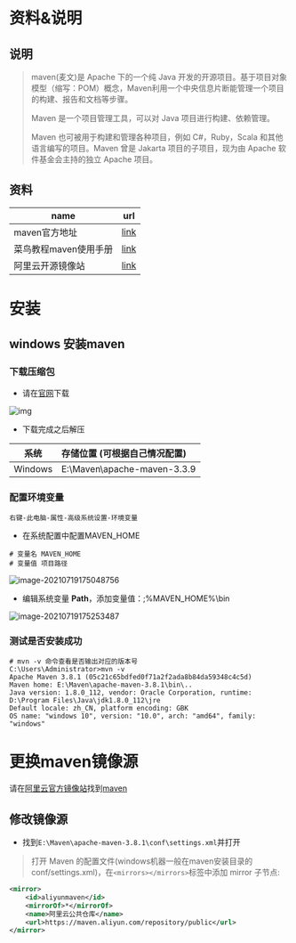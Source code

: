 # 资料&说明

## 说明

> maven(麦文)是 Apache 下的一个纯 Java 开发的开源项目。基于项目对象模型（缩写：POM）概念，Maven利用一个中央信息片断能管理一个项目的构建、报告和文档等步骤。
>
> Maven 是一个项目管理工具，可以对 Java 项目进行构建、依赖管理。
>
> Maven 也可被用于构建和管理各种项目，例如 C#，Ruby，Scala 和其他语言编写的项目。Maven 曾是 Jakarta 项目的子项目，现为由 Apache 软件基金会主持的独立 Apache 项目。

## 资料

| name                  | url                                                          |
| --------------------- | ------------------------------------------------------------ |
| maven官方地址         | [link](https://maven.apache.org/download.cgi)                |
| 菜鸟教程maven使用手册 | [link](https://www.runoob.com/maven/maven-tutorial.html)     |
| 阿里云开源镜像站      | [link](https://developer.aliyun.com/mirror/?spm=a2c6h.13651104.0.d1002.67f936a42n8Ond) |



# 安装

## windows 安装maven

### 下载压缩包

- 请在[官网](https://maven.apache.org/download.cgi)下载

![img](https://yaoliuyang-blog-images.oss-cn-beijing.aliyuncs.com/blogImages/750D721E-0624-4C16-AD4B-9EA5D7F6289A.png)

- 下载完成之后解压

|  系统   | 存储位置 (可根据自己情况配置) |
| :-----: | :---------------------------- |
| Windows | E:\Maven\apache-maven-3.3.9   |

### 配置环境变量

`右键-此电脑-属性-高级系统设置-环境变量`

- 在系统配置中配置MAVEN_HOME

```shell
# 变量名 MAVEN_HOME
# 变量值 项目路径
```



![image-20210719175048756](https://yaoliuyang-blog-images.oss-cn-beijing.aliyuncs.com/blogImages/image-20210719175048756.png)

- 编辑系统变量 **Path**，添加变量值：;%MAVEN_HOME%\bin

![image-20210719175253487](https://yaoliuyang-blog-images.oss-cn-beijing.aliyuncs.com/blogImages/image-20210719175253487.png)

### 测试是否安装成功

```shell
# mvn -v 命令查看是否输出对应的版本号
C:\Users\Administrator>mvn -v
Apache Maven 3.8.1 (05c21c65bdfed0f71a2f2ada8b84da59348c4c5d)
Maven home: E:\Maven\apache-maven-3.8.1\bin\..
Java version: 1.8.0_112, vendor: Oracle Corporation, runtime: D:\Program Files\Java\jdk1.8.0_112\jre
Default locale: zh_CN, platform encoding: GBK
OS name: "windows 10", version: "10.0", arch: "amd64", family: "windows"
```



# 更换maven镜像源

请在[阿里云官方镜像站](https://developer.aliyun.com/mirror/?spm=a2c6h.13651104.0.d1002.67f936a42n8Ond)找到[maven](https://developer.aliyun.com/mirror/maven?spm=a2c6h.13651102.0.0.74681b119zSMk3)

## 修改镜像源

- 找到`E:\Maven\apache-maven-3.8.1\conf\settings.xml`并打开

> 打开 Maven 的配置文件(windows机器一般在maven安装目录的conf/settings.xml)，在`<mirrors></mirrors>`标签中添加 mirror 子节点:

```xml
<mirror>
    <id>aliyunmaven</id>
    <mirrorOf>*</mirrorOf>
    <name>阿里云公共仓库</name>
    <url>https://maven.aliyun.com/repository/public</url>
</mirror>
```

